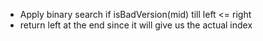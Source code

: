 - Apply binary search if isBadVersion(mid) till left <= right
- return left at the end since it will give us the actual index